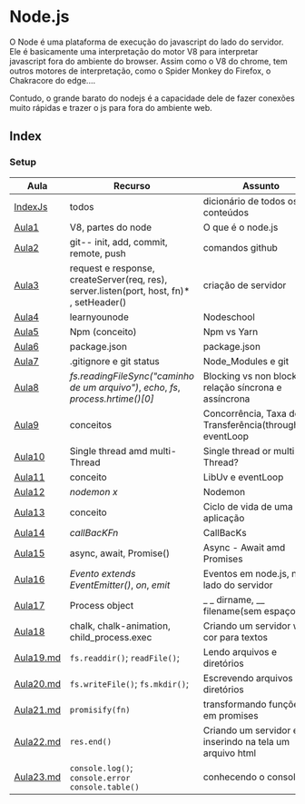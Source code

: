 # Node.js

O Node é uma plataforma de execução do javascript do lado do servidor. Ele é basicamente uma interpretação do motor V8 para interpretar javascript fora do ambiente do browser. Assim como o V8 do chrome, tem outros motores de interpretação, como o Spider Monkey do Firefox, o Chakracore do edge....

Contudo, o grande barato do nodejs é a capacidade dele de fazer conexões muito rápidas e trazer o js para fora do ambiente web.

## Index

### Setup

| **Aula**                                      | **Recurso**                                                                              | **Assunto**                                                |
| --------------------------------------------- | ---------------------------------------------------------------------------------------- | ---------------------------------------------------------- |
| [IndexJs](../Javascript%20vanilla/IndexJs.md) | todos                                                                                    | dicionário de todos os conteúdos                           |
| [Aula1](Selection%201%20e%202/Aula1.md)       | V8, partes do node                                                                       | O que é o node.js                                          |
| [Aula2](Selection%201%20e%202/Aula2.md)       | git-- init, add, commit, remote, push                                                    | comandos github                                            |
| [Aula3](Selection%201%20e%202/Aula3.md)       | request e response, createServer(req, res), server.listen(port, host, fn)* , setHeader() | criação de servidor                                        |
| [Aula4](Selection%201%20e%202/Aula4.md)       | learnyounode                                                                             | Nodeschool                                                 |
| [Aula5](Selection%201%20e%202/Aula5.md)       | Npm (conceito)                                                                           | Npm vs Yarn                                                |
| [Aula6](Selection%201%20e%202/Aula6.md)       | package.json                                                                             | package.json                                               |
| [Aula7](Selection%201%20e%202/Aula7.md)       | .gitignore e git status                                                                  | Node_Modules e git                                         |
| [Aula8](Selection%202/Aula8.md)               | *fs.readingFileSync("caminho de um arquivo")*, *echo*, *fs*, *process.hrtime()[0]*       | Blocking vs non blocking, relação síncrona e assíncrona    |
| [Aula9](Selection%202/Aula9.md)               | conceitos                                                                                | Concorrência, Taxa de Transferência(throughput), eventLoop |
| [Aula10](Selection%202/Aula10.md)             | Single thread amd multi-Thread                                                           | Single thread or multi-Thread?                             |
| [Aula11](Selection%202/Aula11.md)             | conceito                                                                                 | LibUv e eventLoop                                          |
| [Aula12](Selection%203/Aula12.md)             | *nodemon x*                                                                              | Nodemon                                                    |
| [Aula13](Selection%203/Aula13.md)             | conceito                                                                                 | Ciclo de vida de uma aplicação                             |
| [Aula14](Selection%203/Aula14.md)             | *callBacKFn*                                                                             | CallBacKs                                                  |
| [Aula15](Selection%203/Aula15.md)             | async, await, Promise()                                                                  | Async - Await amd Promises                                 |
| [Aula16](Selection%203/Aula16.md)             | *Evento extends EventEmitter()*, *on*, *emit*                                            | Eventos em node.js, no lado do servidor                    |
| [Aula17](Selection%203/Aula17.md)             | Process object                                                                           | _ _ dirname, __ filename(sem espaço)                       |
| [Aula18](Selection%204/Aula18.md)             | chalk, chalk-animation, child_process.exec                                               | Criando um servidor web, cor para textos                   |
| [Aula19.md](Selection%204/Aula19.md)          | `fs.readdir()`; `readFile()`;                                                            | Lendo arquivos e diretórios                                |
| [Aula20.md](Selection%204/Aula20.md)          | `fs.writeFile()`; `fs.mkdir()`;                                                          | Escrevendo arquivos e diretórios                           |
| [Aula21.md](Selection%204/Aula21.md)          | `promisify(fn)`                                                                          | transformando funções em promises                          |
| [Aula22.md](Selection%204/Aula22.md)          | `res.end()`                                                                              | Criando um servidor e inserindo na tela um arquivo html    |
| [Aula23.md](Selection%204/Aula23.md)          | `console.log()`; `console.error` `console.table()`                                       | conhecendo o console                                       |


